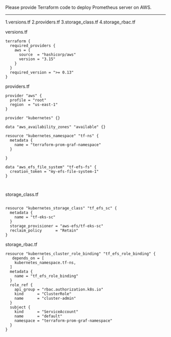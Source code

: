 


Please provide Terraform code to deploy Prometheus server on AWS.

----------------------------------------------------------------------------------



1.versions.tf
2.providers.tf
3.storage_class.tf
4.storage_rbac.tf

versions.tf

```
terraform {
  required_providers {
    aws = {
      source  = "hashicorp/aws"
      version = "3.15"
    }
  }
  required_version = ">= 0.13"
}

```

providers.tf

```
provider "aws" {
  profile = "root"
  region  = "us-east-1"
}

provider "kubernetes" {}

data "aws_availability_zones" "available" {}

resource "kubernetes_namespace" "tf-ns" {
  metadata {
    name = "terraform-prom-graf-namespace"
  }
  
}

data "aws_efs_file_system" "tf-efs-fs" {
  creation_token = "my-efs-file-system-1"
}



```



storage_class.tf

```

resource "kubernetes_storage_class" "tf_efs_sc" {
  metadata {
    name = "tf-eks-sc"
  }
  storage_provisioner = "aws-efs/tf-eks-sc"
  reclaim_policy      = "Retain"
}

```


storage_rbac.tf

```
resource "kubernetes_cluster_role_binding" "tf_efs_role_binding" {
   depends_on = [
    kubernetes_namespace.tf-ns,
  ]
  metadata {
    name = "tf_efs_role_binding"
  }
  role_ref {
    api_group = "rbac.authorization.k8s.io"
    kind      = "ClusterRole"
    name      = "cluster-admin"
  }
  subject {
    kind      = "ServiceAccount"
    name      = "default"
    namespace = "terraform-prom-graf-namespace"
  }
}

```
